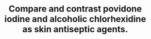 ---
title: "Compare and contrast povidone iodine and alcoholic chlorhexidine as skin antiseptic agents."
entityType: SAQ
exam: PEX
college: ANZCA
year: 2020
sitting: A
question: 2
passRate: 44
EC_expectedDomains:
- "This question was asking about two commonly used peri-operative antiseptic agents."
- "The domains covered were similar to most previously asked pharmacology questions and covered physicochemistry, action, activity and adverse effects."
EC_errorsCommon:
- "This paper displayed a lack of knowledge of these two substances in the majority of candidates."
resources:
- "Katzung “Basic and Clinical Pharmacology”"
- "Stoelting “Pharmacology and Physiology in Anesthetic Practice”"
---